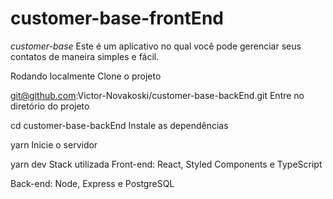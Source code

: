 # customer-base-frontEnd
*customer-base*
Este é um aplicativo no qual você pode gerenciar seus contatos de maneira simples e fácil.

Rodando localmente
Clone o projeto

  git@github.com:Victor-Novakoski/customer-base-backEnd.git
Entre no diretório do projeto

  cd customer-base-backEnd
Instale as dependências

  yarn
Inicie o servidor

  yarn dev
Stack utilizada
Front-end: React, Styled Components e TypeScript

Back-end: Node, Express e PostgreSQL
